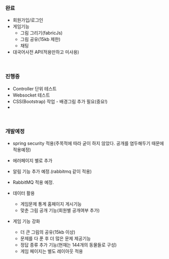 ### 완료
- 회원가입/로그인
- 게임기능
  - 그림 그리기(fabricJs)
  - 그림 공유(15kb 제한)
  - 채팅
- 대국어사전 API(적용만하고 미사용)

<br>

### 진행중
- Controller 단위 테스트
- Websocket 테스트
- CSS(Bootstrap) 작업 - 배경그림 추가 필요(중요!)
- 

<br>

### 개발예정
- spring security 적용(주목적에 따라 굳이 하지 않았다. 공개를 염두해두기 때문에 적용예정)
- 에러페이지 별로 추가
- 알림 기능 추가 예정.(rabbitmq 같이 적용)
- RabbitMQ 적용 예정.
- 데이터 활용
  - 게임문제 통계 홈페이지 게시기능
  - 맞춘 그림 공개 기능(회원별 공개여부 추가)
  
- 게임 기능 강화
  - 더 큰 그림의 공유(15kb 이상)
  - 문제를 다 푼 후 더 많은 문제 제공기능
  - 정답 종류 추가 기능(현재는 144개의 동물들로 구성)
  - 게임 페이지는 별도 레이아웃 적용